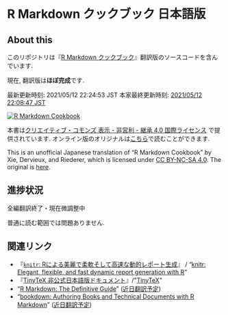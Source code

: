 R Markdown クックブック 日本語版
================

## About this

このリポジトリは『[R Markdown
クックブック](https://gedevan-aleksizde.github.io/rmarkdown-cookbook/)』翻訳版のソースコードを含んでいます.

現在, 翻訳版は**ほぼ完成**です.

最新更新時刻: 2021/05/12 22:24:53 JST 本家最終更新時刻: [2021/05/12
22:08:47 JST](https://github.com/yihui/rmarkdown-cookbook)

[![R Markdown
Cookbook](https://bookdown.org/yihui/rmarkdown-cookbook/images/cover.png)](https://www.routledge.com/p/book/9780367563837)

本書は[クリエイティブ・コモンズ 表示 - 非営利 - 継承 4.0
国際ライセンス](https://creativecommons.org/licenses/by-nc-sa/4.0/deed.ja)
で提供されています.
オンライン版のオリジナルは[こちら](https://bookdown.org/yihui/rmarkdown-cookbook/)で読むことができます.

This is an unofficial Japanese translation of “R Markdown Cookbook” by
Xie, Dervieux, and Riederer, which is licensed under [CC BY-NC-SA
4.0](https://creativecommons.org/licenses/by-nc-sa/4.0/). The original
is [here](https://bookdown.org/yihui/rmarkdown-cookbook/).

## 進捗状況

全編翻訳終了・現在微調整中

普通に読む範囲では問題ありません.

## 関連リンク

-   『[`knitr`:
    Rによる美麗で柔軟そして高速な動的レポート生成](https://gedevan-aleksizde.github.io/knitr-doc-ja/index.html)』
    / “[knitr: Elegant, flexible, and fast dynamic report generation
    with R](https://yihui.org/knitr/)”
-   『[TinyTeX 非公式日本語版ドキュメント](https://gedevan-aleksizde.github.io/tinytex-doc-ja/)』/"[TinyTeX](https://yihui.org/tinytex/)"
-   “[R Markdown: The Definitive
    Guide](https://bookdown.org/yihui/rmarkdown/)”
    ([近日翻訳予定](https://github.com/Gedevan-Aleksizde/rmarkdown-book))
-   “[bookdown: Authoring Books and Technical Documents with R
    Markdown](https://bookdown.org/yihui/bookdown/)”
    ([近日翻訳予定](https://github.com/Gedevan-Aleksizde/bookdown))
